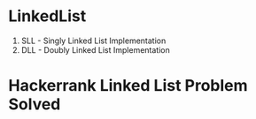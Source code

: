 # LinkedList
1. SLL - Singly Linked List Implementation
2. DLL - Doubly Linked List Implementation




# Hackerrank Linked List Problem Solved

